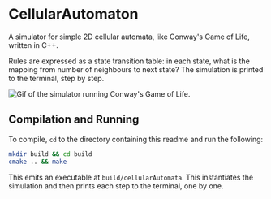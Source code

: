 # CellularAutomaton
A simulator for simple 2D cellular automata, like Conway's Game of Life, written in C++.

Rules are expressed as a state transition table: in each state, what is the mapping from number of neighbours to next state?
The simulation is printed to the terminal, step by step.

<img src="demo.gif" alt="Gif of the simulator running Conway's Game of Life.">


## Compilation and Running
To compile, `cd` to the directory containing this readme and run the following:
```bash
mkdir build && cd build
cmake .. && make
```

This emits an executable at `build/cellularAutomata`. This instantiates the simulation and then prints each step to the terminal, one by one.
